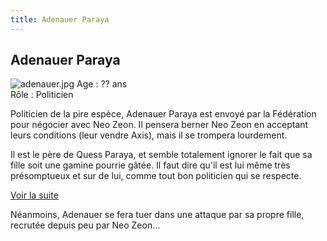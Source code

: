 ```yaml
---
title: Adenauer Paraya
---
```


Adenauer Paraya
---------------

![adenauer.jpg](/images/stories/saga/charcontreattaque/persos/adenauer.jpg)
Age : ?? ans  
Rôle : Politicien  
  
Politicien de la pire espèce, Adenauer Paraya est envoyé par la Fédération pour négocier avec Neo Zeon. Il pensera berner Neo Zeon en acceptant leurs conditions (leur vendre Axis), mais il se trompera lourdement.


Il est le père de Quess Paraya, et semble totalement ignorer le fait que sa fille soit une gamine pourrie gâtée. Il faut dire qu'il est lui même très présomptueux et sur de lui, comme tout bon politicien qui se respecte. 


[Voir la suite](javascript:spoiler();)
  
Néanmoins, Adenauer se fera tuer dans une attaque par sa propre fille, recrutée depuis peu par Neo Zeon...


